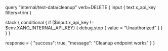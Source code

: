 query "internal/test-data/cleanup" verb=DELETE {
  input {
    text x_api_key filters=trim
  }

  stack {
    conditional {
      if ($input.x_api_key != $env.XANO_INTERNAL_API_KEY) {
        debug.stop {
          value = "Unauthorized"
        }
      }
    }
  }

  response = {
    "success": true,
    "message": "Cleanup endpoint works"
  }
}
